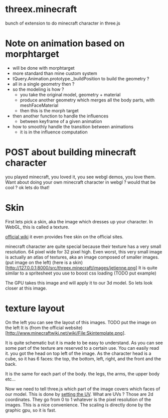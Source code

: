 threex.minecraft
================

bunch of extension to do minecraft character in three.js

Note on animation based on morphtarget
======================================
* will be done with morphtarget
* more standard than mine custom system
* tQuery.Animation.prototype._buildPosition to build the geometry ?
* all in a single geometry then ?
* so the modeling is how ?
  * you take the original model, geometry + material
  * produce another geometry which merges all the body parts, with meshFaceMaterial
  * then this is the morph target
* then another function to handle the influences
  * between keyframe of a given animation
* how to smoothly handle the transition between animations 
  * it is in the influence computation

POST about building minecraft character
=======================================

you played minecraft, you loved it, you see webgl demos, you love them.
Want about doing your own minecraft character in webgl ? would that be cool ?
ok lets do that!

# Skin
First lets pick a skin, aka the image which dresses up your character.
In WebGL, this is called a texture.

[official wiki](http://www.minecraftwiki.net/wiki/Skin) 
it even provides free skin on the official sites.

minecraft character are quite special because their texture has a very small resolution.
64 pixel wide for 32 pixel high.
Even worst, this very small image is actually an atlas of textures, aka an image composed 
of smaller images. (put image on the left)
(here is a skin)[http://127.0.0.1:8000/src/threex.minecraft/images/jetienne.png]
It is quite similar to a spritesheet you use to boost css loading (TODO put example)

The GPU takes this image and will apply it to our 3d model. So lets look closer at this image.

# texture layout

On the left you can see the layout of this images.
TODO put the image on the left
It is (from the official website)[http://www.minecraftwiki.net/wiki/File:Skintemplate.png].

It is quite schematic but it is made to be easy to understand.
As you can see some part of the texture are reserved to a certain use.
You can easily read it. you got the head on top left of the image. As the character head 
is a cube, so it has 6 faces: the top, the bottom, left, right, and the front and the back.

It is the same for each part of the body. the legs, the arms, the upper body etc...

Now we need to tell three.js which part of the image covers which faces of our model.
This is done by [setting the UV](https://en.wikipedia.org/wiki/UV_mapping).
What are UVs ? Those are 2d coordinates.
They go from 0 to 1 whatever is the pixel resolution of the images.
This is a nice convenience.
The scaling is directly done by the graphic gpu, so it is fast.



















